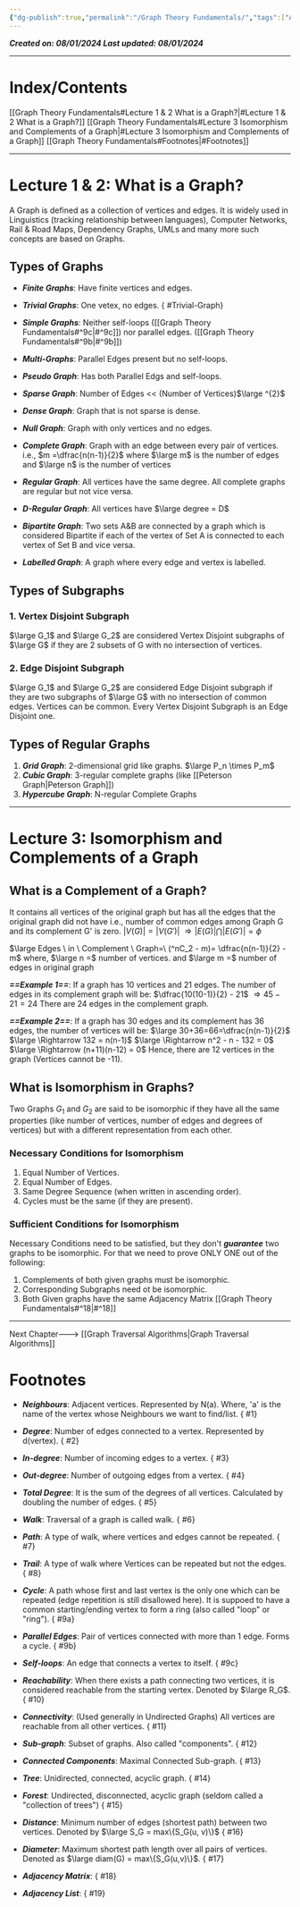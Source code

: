 ```yaml
---
{"dg-publish":true,"permalink":"/Graph Theory Fundamentals/","tags":["Academics"]}
---
```


***Created on: 08/01/2024
Last updated: 08/01/2024***

----
# Index/Contents
[[Graph Theory Fundamentals#Lecture 1 & 2 What is a Graph?\|#Lecture 1 & 2 What is a Graph?]]
[[Graph Theory Fundamentals#Lecture 3 Isomorphism and Complements of a Graph\|#Lecture 3 Isomorphism and Complements of a Graph]]
[[Graph Theory Fundamentals#Footnotes\|#Footnotes]]

-----
# Lecture 1 & 2: What is a Graph?
A Graph is defined as a collection of vertices and edges.
It is widely used in Linguistics (tracking relationship between languages), Computer Networks, Rail & Road Maps, Dependency Graphs, UMLs and many more such concepts are based on Graphs.
## Types of Graphs
- ***Finite Graphs***: Have finite vertices and edges.
- ***Trivial Graphs***: One vetex, no edges.
{ #Trivial-Graph}

- ***Simple Graphs***: Neither self-loops ([[Graph Theory Fundamentals#^9c\|#^9c]]) nor parallel edges. ([[Graph Theory Fundamentals#^9b\|#^9b]])
- ***Multi-Graphs***: Parallel Edges present but no self-loops.
- ***Pseudo Graph***: Has both Parallel Edgs and self-loops.
- ***Sparse Graph***: Number of Edges << (Number of Vertices)$\large ^{2}$ 
- ***Dense Graph***: Graph that is not sparse is dense.
- ***Null Graph***: Graph with only vertices and no edges.
- ***Complete Graph***: Graph with an edge between every pair of vertices.
	  i.e., $m =\dfrac{n(n-1)}{2}$ 
	  where $\large m$ is the number of edges and $\large n$ is the number of vertices
- ***Regular Graph***: All vertices have the same degree. All complete graphs are regular but not vice versa.
- ***D-Regular Graph***: All vertices have $\large degree = D$
- ***Bipartite Graph***: Two sets A&B are connected by a graph which is considered Bipartite if each of the vertex of Set A is connected to each vertex of Set B and vice versa.
- ***Labelled Graph***: A graph where every edge and vertex is labelled.
## Types of Subgraphs
### 1. Vertex Disjoint Subgraph
$\large G_1$ and $\large G_2$ are considered Vertex Disjoint subgraphs of $\large G$ if they are 2 subsets of G with no intersection of vertices.
### 2. Edge Disjoint Subgraph
$\large G_1$ and $\large G_2$ are considered Edge Disjoint subgraph if they are two subgraphs of $\large G$ with no intersection of common edges. Vertices can be common. Every Vertex Disjoint Subgraph is an Edge Disjoint one.
## Types of Regular Graphs
1. ***Grid Graph***: 2-dimensional grid like graphs. $\large P_n \times P_m$
2. ***Cubic Graph***: 3-regular complete graphs (like [[Peterson Graph\|Peterson Graph]])
3. ***Hypercube Graph***: N-regular Complete Graphs

---
# Lecture 3: Isomorphism and Complements of a Graph
## What is a Complement of a Graph?
It contains all vertices of the original graph but has all the edges that the original graph did not have i.e., number of common edges among Graph G and its complement G' is zero.
$|V(G)| = |V(G')|$ 
$\Rightarrow|E(G)| \bigcap |E(G')| = \phi$

$\large Edges \ in \ Complement \ Graph=\ (^nC_2  - m)= \dfrac{n(n-1)}{2} -m$
where, $\large n =$ number of vertices.
and $\large m =$ number of edges in original graph 

***==Example 1==***: If a graph has 10 vertices and 21 edges. The number of edges in its complement graph will be:
$\dfrac{10(10-1)}{2} - 21$ 
$\Rightarrow 45 - 21 = 24$
There are 24 edges in the complement graph.

***==Example 2==***: If a graph has 30 edges and its complement has 36 edges, the number of vertices will be:
$\large 30+36=66=\dfrac{n(n-1)}{2}$
$\large \Rightarrow 132 = n(n-1)$
$\large \Rightarrow n^2 - n - 132 = 0$
$\large \Rightarrow (n+11)(n-12) = 0$
Hence, there are 12 vertices in the graph (Vertices cannot be -11).
## What is Isomorphism in Graphs?
Two Graphs $G_1$ and $G_2$ are said to be isomorphic if they have all the same properties (like number of vertices, number of edges and degrees of vertices) but with a different representation from each other.
### Necessary Conditions for Isomorphism
1. Equal Number of Vertices.
2. Equal Number of Edges.
3. Same Degree Sequence (when written in ascending order).
4. Cycles must be the same (if they are present).
### Sufficient Conditions for Isomorphism
Necessary Conditions need to be satisfied, but they don't ***guarantee*** two graphs to be isomorphic.
For that we need to prove ONLY ONE out of the following:
1. Complements of both given graphs must be isomorphic.
2. Corresponding Subgraphs need ot be isomorphic.
3. Both Given graphs have the same Adjacency Matrix [[Graph Theory Fundamentals#^18\|#^18]]

---
Next Chapter---> [[Graph Traversal Algorithms\|Graph Traversal Algorithms]]
# Footnotes
- ***Neighbours***: Adjacent vertices. Represented by N(a). Where, 'a' is the name of the vertex whose Neighbours we want to find/list.
{ #1}

- ***Degree***: Number of edges connected to a vertex. Represented by d(vertex).
{ #2}

- ***In-degree***: Number of incoming edges to a vertex.
{ #3}

- ***Out-degree***: Number of outgoing edges from a vertex.
{ #4}

- ***Total Degree***: It is the sum of the degrees of all vertices. Calculated by doubling the number of edges.
{ #5}

- ***Walk***: Traversal of a graph is called walk.
{ #6}

- ***Path***: A type of walk, where vertices and edges cannot be repeated.
{ #7}

- ***Trail***: A type of walk where Vertices can be repeated but not the edges.
{ #8}

- ***Cycle***: A path whose first and last vertex is the only one which can be repeated (edge repetition is still disallowed here). It is suppoed to have a common starting/ending vertex to form a ring (also called "loop" or "ring").
{ #9a}

- ***Parallel Edges***: Pair of vertices connected with more than 1 edge. Forms a cycle.
{ #9b}

- ***Self-loops***: An edge that connects a vertex to itself.
{ #9c}

- ***Reachability***: When there exists a path connecting two vertices, it is considered reachable from the starting vertex. Denoted by $\large R_G$.
{ #10}

- ***Connectivity***: (Used generally in Undirected Graphs) All vertices are reachable from all other vertices.
{ #11}

- ***Sub-graph***: Subset of graphs. Also called "components".
{ #12}

- ***Connected Components***: Maximal Connected Sub-graph.
{ #13}

- ***Tree***: Unidirected, connected, acyclic graph.
{ #14}

- ***Forest***: Undirected, disconnected, acyclic graph (seldom called a "collection of trees")
{ #15}

- ***Distance***: Minimum number of edges (shortest path) between two vertices. Denoted by $\large S_G = max\{S_G(u, v)\}$
{ #16}

- ***Diameter***: Maximum shortest path length over all pairs of vertices. Denoted as $\large diam(G) = max\{S_G(u,v)\}$. 
{ #17}

- ***Adjacency Matrix***:
{ #18}

- ***Adjacency List***:
{ #19}



